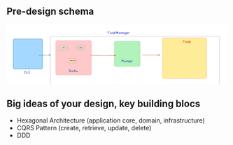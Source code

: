## Pre-design schema

![img.png](schema.png)

## Big ideas of your design, key building blocs

- Hexagonal Architecture (application core, domain, infrastructure)
- CQRS Pattern (create, retrieve, update, delete)
- DDD

